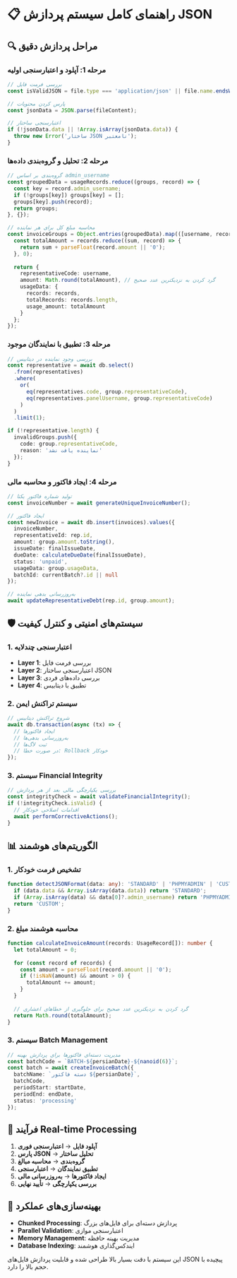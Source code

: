 
# 📋 راهنمای کامل سیستم پردازش JSON

## 🔍 **مراحل پردازش دقیق**

### مرحله 1: آپلود و اعتبارسنجی اولیه
```typescript
// بررسی فرمت فایل
const isValidJSON = file.type === 'application/json' || file.name.endsWith('.json');

// پارس کردن محتویات
const jsonData = JSON.parse(fileContent);

// اعتبارسنجی ساختار
if (!jsonData.data || !Array.isArray(jsonData.data)) {
  throw new Error('ساختار JSON نامعتبر');
}
```

### مرحله 2: تحلیل و گروه‌بندی داده‌ها
```typescript
// گروه‌بندی بر اساس admin_username
const groupedData = usageRecords.reduce((groups, record) => {
  const key = record.admin_username;
  if (!groups[key]) groups[key] = [];
  groups[key].push(record);
  return groups;
}, {});

// محاسبه مبلغ کل برای هر نماینده
const invoiceGroups = Object.entries(groupedData).map(([username, records]) => {
  const totalAmount = records.reduce((sum, record) => {
    return sum + parseFloat(record.amount || '0');
  }, 0);
  
  return {
    representativeCode: username,
    amount: Math.round(totalAmount), // گرد کردن به نزدیکترین عدد صحیح
    usageData: {
      records: records,
      totalRecords: records.length,
      usage_amount: totalAmount
    }
  };
});
```

### مرحله 3: تطبیق با نمایندگان موجود
```typescript
// بررسی وجود نماینده در دیتابیس
const representative = await db.select()
  .from(representatives)
  .where(
    or(
      eq(representatives.code, group.representativeCode),
      eq(representatives.panelUsername, group.representativeCode)
    )
  )
  .limit(1);

if (!representative.length) {
  invalidGroups.push({
    code: group.representativeCode,
    reason: 'نماینده یافت نشد'
  });
}
```

### مرحله 4: ایجاد فاکتور و محاسبه مالی
```typescript
// تولید شماره فاکتور یکتا
const invoiceNumber = await generateUniqueInvoiceNumber();

// ایجاد فاکتور
const newInvoice = await db.insert(invoices).values({
  invoiceNumber,
  representativeId: rep.id,
  amount: group.amount.toString(),
  issueDate: finalIssueDate,
  dueDate: calculateDueDate(finalIssueDate),
  status: 'unpaid',
  usageData: group.usageData,
  batchId: currentBatch?.id || null
});

// به‌روزرسانی بدهی نماینده
await updateRepresentativeDebt(rep.id, group.amount);
```

## 🛡️ **سیستم‌های امنیتی و کنترل کیفیت**

### 1. **اعتبارسنجی چندلایه**
- **Layer 1**: بررسی فرمت فایل
- **Layer 2**: اعتبارسنجی ساختار JSON  
- **Layer 3**: بررسی داده‌های فردی
- **Layer 4**: تطبیق با دیتابیس

### 2. **سیستم تراکنش ایمن**
```typescript
// شروع تراکنش دیتابیس
await db.transaction(async (tx) => {
  // ایجاد فاکتورها
  // به‌روزرسانی بدهی‌ها
  // ثبت لاگ‌ها
  // در صورت خطا: Rollback خودکار
});
```

### 3. **سیستم Financial Integrity**
```typescript
// بررسی یکپارچگی مالی بعد از هر پردازش
const integrityCheck = await validateFinancialIntegrity();
if (!integrityCheck.isValid) {
  // اقدامات اصلاحی خودکار
  await performCorrectiveActions();
}
```

## 📊 **الگوریتم‌های هوشمند**

### 1. **تشخیص فرمت خودکار**
```typescript
function detectJSONFormat(data: any): 'STANDARD' | 'PHPMYADMIN' | 'CUSTOM' {
  if (data.data && Array.isArray(data.data)) return 'STANDARD';
  if (Array.isArray(data) && data[0]?.admin_username) return 'PHPMYADMIN';
  return 'CUSTOM';
}
```

### 2. **محاسبه هوشمند مبلغ**
```typescript
function calculateInvoiceAmount(records: UsageRecord[]): number {
  let totalAmount = 0;
  
  for (const record of records) {
    const amount = parseFloat(record.amount || '0');
    if (!isNaN(amount) && amount > 0) {
      totalAmount += amount;
    }
  }
  
  // گرد کردن به نزدیکترین عدد صحیح برای جلوگیری از خطاهای اعشاری
  return Math.round(totalAmount);
}
```

### 3. **سیستم Batch Management**
```typescript
// مدیریت دسته‌ای فاکتورها برای پردازش بهینه
const batchCode = `BATCH-${persianDate}-${nanoid(6)}`;
const batch = await createInvoiceBatch({
  batchName: `دسته فاکتور ${persianDate}`,
  batchCode,
  periodStart: startDate,
  periodEnd: endDate,
  status: 'processing'
});
```

## 🔄 **فرآیند Real-time Processing**

1. **آپلود فایل** → **اعتبارسنجی فوری**
2. **پارس JSON** → **تحلیل ساختار**  
3. **گروه‌بندی** → **محاسبه مبالغ**
4. **تطبیق نمایندگان** → **اعتبارسنجی**
5. **ایجاد فاکتورها** → **به‌روزرسانی مالی**
6. **بررسی یکپارچگی** → **تأیید نهایی**

## 🚀 **بهینه‌سازی‌های عملکرد**

- **Chunked Processing**: پردازش دسته‌ای برای فایل‌های بزرگ
- **Parallel Validation**: اعتبارسنجی موازی
- **Memory Management**: مدیریت بهینه حافظه
- **Database Indexing**: ایندکس‌گذاری هوشمند

این سیستم با دقت بسیار بالا طراحی شده و قابلیت پردازش فایل‌های JSON پیچیده با حجم بالا را دارد.
